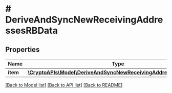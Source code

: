 # # DeriveAndSyncNewReceivingAddressesRBData

## Properties

Name | Type | Description | Notes
------------ | ------------- | ------------- | -------------
**item** | [**\CryptoAPIs\Model\DeriveAndSyncNewReceivingAddressesRBDataItem**](DeriveAndSyncNewReceivingAddressesRBDataItem.md) |  |

[[Back to Model list]](../../README.md#models) [[Back to API list]](../../README.md#endpoints) [[Back to README]](../../README.md)
